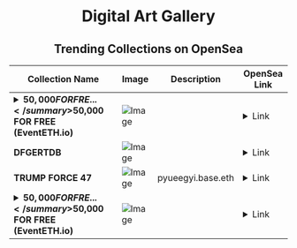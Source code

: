 <div align="center">

# Digital Art Gallery

## Trending Collections on OpenSea

| Collection Name                       | Image                                                                                     | Description                       | OpenSea Link                                                                                          |
|---------------------------------------|-------------------------------------------------------------------------------------------|-----------------------------------|--------------------------------------------------------------------------------------------------------|
| **<details><summary>$50,000 FOR FRE...</summary>$50,000 FOR FREE (EventETH.io)</details>** | ![Image](https://i.seadn.io/s/raw/files/a5eb4f98b3264be43c77b7ded5e38810.gif?w=500&auto=format?w=200&auto=format) |  | <details><summary>Link</summary>[$50,000 FOR FREE (EventETH.io)](https://opensea.io/collection/50000-for-free-eventeth-io-471)</details> |
| **DFGERTDB** | ![Image](https://i.seadn.io/s/raw/files/fd191522dd05e1c3aa41ecdf608322e4.webp?w=500&auto=format?w=200&auto=format) |  | <details><summary>Link</summary>[DFGERTDB](https://opensea.io/collection/dfgertdb-11)</details> |
| **TRUMP FORCE 47** | ![Image](https://i.seadn.io/s/raw/files/53267d9bc3a8bf766d4ce80b68e3c9d6.jpg?w=500&auto=format?w=200&auto=format) | pyueegyi.base.eth | <details><summary>Link</summary>[TRUMP FORCE 47](https://opensea.io/collection/trump-force-47-5)</details> |
| **<details><summary>$50,000 FOR FRE...</summary>$50,000 FOR FREE (EventETH.io)</details>** | ![Image](https://i.seadn.io/s/raw/files/a5eb4f98b3264be43c77b7ded5e38810.gif?w=500&auto=format?w=200&auto=format) |  | <details><summary>Link</summary>[$50,000 FOR FREE (EventETH.io)](https://opensea.io/collection/50000-for-free-eventeth-io-470)</details> |

</div>